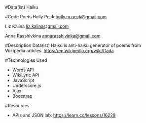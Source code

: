 #Data(ist) Haiku

#Code Poets
Holly Peck 
holly.m.peck@gmail.com

Liz Kalina 
liz.kalina@gmail.com

Anna Rasshivkina
annarasshivinka@gmail.com

#Description
Data(ist) Haiku is anti-haiku generator of poems from Wikipedia articles.
https://en.wikipedia.org/wiki/Dada 

#Technologies Used
- Words API
- WikiLyric API
- JavaScript
- Underscore.js
- Ajax
- Bootstrap

#Resources 
- APIs and JSON lab: https://learn.co/lessons/16229

